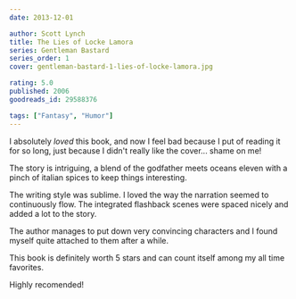 ```yaml
---
date: 2013-12-01

author: Scott Lynch
title: The Lies of Locke Lamora
series: Gentleman Bastard
series_order: 1
cover: gentleman-bastard-1-lies-of-locke-lamora.jpg

rating: 5.0
published: 2006
goodreads_id: 29588376

tags: ["Fantasy", "Humor"]
---
```


I absolutely *loved* this book, and now I feel bad because I put of reading it for so long, just because I didn't really like the cover... shame on me!

<!--more-->

The story is intriguing, a blend of the godfather meets oceans eleven with a pinch of italian spices to keep things interesting.

The writing style was sublime. I loved the way the narration seemed to continuously flow. The integrated flashback scenes were spaced nicely and added a lot to the story.

The author manages to put down very convincing characters and I found myself quite attached to them after a while.

This book is definitely worth 5 stars and can count itself among my all time favorites.

Highly recomended!

